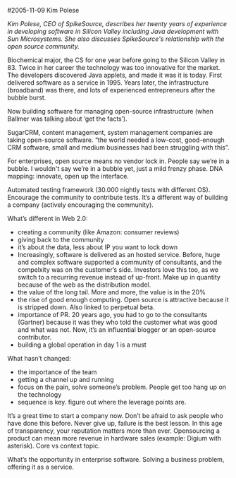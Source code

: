 #2005-11-09 Kim Polese

*Kim Polese, CEO of SpikeSource, describes her twenty years of experience in developing software in Silicon Valley including Java development with Sun Microsystems. She also discusses SpikeSource's relationship with the open source community.*

Biochemical major, the CS for one year before going to the Silicon Valley in 83. Twice in her career the technology was too innovative for the market. The developers discovered Java applets, and made it was it is today. First delivered software as a service in 1995.
Years later, the infrastructure (broadband) was there, and lots of experienced entrepreneurs after the bubble burst.

Now building software for managing open-source infrastructure (when Ballmer was talking about ‘get the facts’).

SugarCRM, content management, system management companies are taking open-source software. “the world needed a low-cost, good-enough CRM software, small and medium businesses had been struggling with this”.

For enterprises, open source means no vendor lock in. 
People say we’re in a bubble. I wouldn't say we’re in a bubble yet, just a mild frenzy phase.
DNA mapping: innovate, open up the interface.

Automated testing framework (30.000 nightly tests with different OS). Encourage the community to contribute tests. It’s a different way of building a company (actively encouraging the community).

What’s different in Web 2.0:

- creating a community (like Amazon: consumer reviews)
- giving back to the community
- it’s about the data, less about IP you want to lock down
- Increasingly, software is delivered as an hosted service. Before, huge and complex software supported a community of consultants, and the compelxity was on the customer’s side. Investors love this too, as we switch to a recurring revenue instead of up-front. Make up in quantity because of the web as the distribution model.
- the value of the long tail. More and more, the value is in the 20%
- the rise of good enough computing. Open source is attractive because it is stripped down. Also linked to perpetual beta.
- importance of PR. 20 years ago, you had to go to the consultants (Gartner) because it was they who told the customer what was good and what was not. Now, it’s an influential blogger or an open-source contributor.
- building a global operation in day 1 is a must

What hasn’t changed:

- the importance of the team
- getting a channel up and running
- focus on the pain, solve someone’s problem. People get too hang up on the technology
- sequence is key. figure out where the leverage points are.

It’s a great time to start a company now. Don’t be afraid to ask people who have done this before. Never give up, failure is the best lesson.
In this age of transparency, your reputation matters more than ever.
Opensourcing a product can mean more revenue in hardware sales (example: Digium with asterisk). Core vs context topic.

What’s the opportunity in enterprise software. Solving a business problem, offering it as a service.
